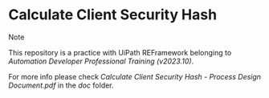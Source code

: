 # Calculate Client Security Hash

> [!NOTE]  
> This repository is a practice with UiPath REFramework belonging to *Automation Developer Professional Training (v2023.10)*.

For more info please check *Calculate Client Security Hash - Process Design Document.pdf* in the *doc* folder.
